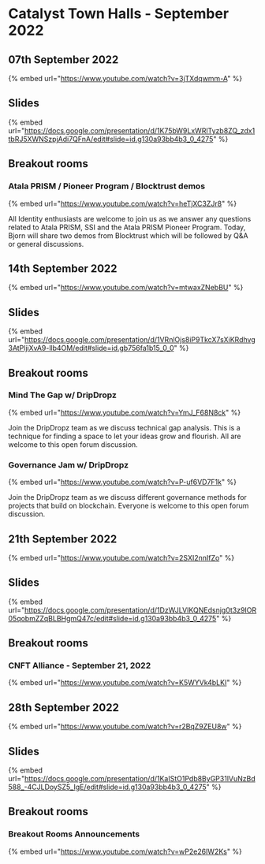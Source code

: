# Catalyst Town Halls - September 2022

## 07th September 2022

{% embed url="https://www.youtube.com/watch?v=3jTXdqwmm-A" %}

## Slides

{% embed url="https://docs.google.com/presentation/d/1K75bW9LxWRlTyzb8ZQ_zdx1tbRJ5XWNSzpjAdi7QFnA/edit#slide=id.g130a93bb4b3_0_4275" %}

## Breakout rooms

### Atala PRISM / Pioneer Program / Blocktrust demos

{% embed url="https://www.youtube.com/watch?v=heTjXC3ZJr8" %}

All Identity enthusiasts are welcome to join us as we answer any questions related to Atala PRISM, SSI and the Atala PRISM Pioneer Program. Today, Bjorn will share two demos from Blocktrust which will be followed by Q\&A or general discussions.

## 14th September 2022

{% embed url="https://www.youtube.com/watch?v=mtwaxZNebBU" %}

## Slides

{% embed url="https://docs.google.com/presentation/d/1VRnlOjs8iP9TkcX7sXiKRdhvg3AtPljiXvA9-llb4OM/edit#slide=id.gb756fa1b15_0_0" %}

## Breakout rooms

### Mind The Gap w/ DripDropz

{% embed url="https://www.youtube.com/watch?v=YmJ_F68N8ck" %}

Join the DripDropz team as we discuss technical gap analysis. This is a technique for finding a space to let your ideas grow and flourish. All are welcome to this open forum discussion.

### Governance Jam w/ DripDropz

{% embed url="https://www.youtube.com/watch?v=P-uf6VD7F1k" %}

Join the DripDropz team as we discuss different governance methods for projects that build on blockchain. Everyone is welcome to this open forum discussion.

## 21th September 2022

{% embed url="https://www.youtube.com/watch?v=2SXI2nnIfZo" %}

## Slides

{% embed url="https://docs.google.com/presentation/d/1DzWJLVIKQNEdsnjg0t3z9IOR05qobmZZqBLBHgmQ47c/edit#slide=id.g130a93bb4b3_0_4275" %}

## Breakout rooms

### CNFT Alliance - September 21, 2022

{% embed url="https://www.youtube.com/watch?v=K5WYVk4bLKI" %}

## 28th September 2022

{% embed url="https://www.youtube.com/watch?v=r2BqZ9ZEU8w" %}

## Slides

{% embed url="https://docs.google.com/presentation/d/1KaIStO1Pdb8ByGP31lVuNzBd588_-4CJLDoySZ5_IgE/edit#slide=id.g130a93bb4b3_0_4275" %}

## Breakout rooms

### Breakout Rooms Announcements

{% embed url="https://www.youtube.com/watch?v=wP2e26IW2Ks" %}

###
